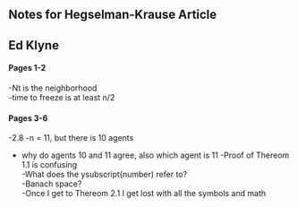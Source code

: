 ## Notes for Hegselman-Krause Article    
## Ed Klyne

#### Pages 1-2

-Nt is the neighborhood  
-time to freeze is at least n/2  

#### Pages 3-6

-2.8
-n = 11, but there is 10 agents
- why do agents 10 and 11 agree, also which agent is 11
-Proof of Thereom 1.1 is confusing  
-What does the ysubscript(number) refer to?  
-Banach space?  
-Once I get to Thereom 2.1 I get lost with all the symbols and math  



